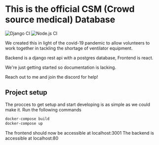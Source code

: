 # This is the official CSM (Crowd source medical) Database

![Django CI](https://github.com/crowdsourcemedical/volunteer-database/workflows/Django%20CI/badge.svg)
![Node.js CI](https://github.com/crowdsourcemedical/volunteer-database/workflows/Node.js%20CI/badge.svg)

We created this in light of the covid-19 pandemic to allow volunteers to work together in tackling the shortage of ventilator equipment.

Backend is a django rest api with a postgres database, Frontend is react.

We're just getting started so documentation is lacking.

Reach out to me and join the discord for help!


## Project setup
The procces to get setup and start developing is as simple as we could make it.
Run the following commands
```sh
docker-compose build
docker-compose up
```
The frontend should now be accessible at localhost:3001
The backend is accessible at localhost:80
